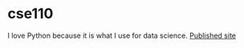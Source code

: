 # cse110
I love Python because it is what I use for data science. 
[Published site](https://ronadarabi.github.io/cse110/)
